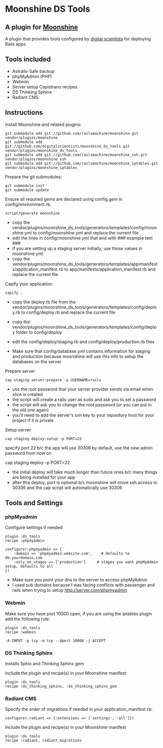 # Moonshine DS Tools

## A plugin for [Moonshine](http://github.com/railsmachine/moonshine)

A plugin that provides tools configured by [digital scientists](http://digitalscientists.com/) for deploying Rails apps


## Tools included


* Astrails-Safe backup
* phpMyAdmin (PHP)
* Webmin
* Server setup Capistrano recipes
* DS Thinking Sphinx
* Radiant CMS


## Instructions

Install Moonshine and related plugins:

    git submodule add git://github.com/railsmachine/moonshine.git vendor/plugins/moonshine
    git submodule add git://github.com/digitalscientists/moonshine_ds_tools.git vendor/plugins/moonshine_ds_tools
    git submodule add git://github.com/railsmachine/moonshine_ssh.git vendor/plugins/moonshine_ssh
    git submodule add git://github.com/railsmachine/moonshine_iptables.git vendor/plugins/moonshine_iptables

Prepare the git submodules:

    git submodule init
    git submodule update

Ensure all required gems are declared using config.gem in config/environment.rb.

    script/generate moonshine

* copy the vendor/plugins/moonshine_ds_tools/generators/templates/config/moonshine.yml to config/moonshine.yml and replace the current file
* edit the lines in config/moonshine.yml that end with ### example text ###
* if you are setting up a staging server initially, use those values in moonshine yml
* copy the vendor/plugins/moonshine_ds_tools/generators/templates/app/manifests/application_manifest.rb  to app/manifests/application_manifest.rb and replace the current file

Capify your application:

    capify .

* copy the deploy.rb file from the vendor/plugins/moonshine_ds_tools/generators/templates/config/deploy.rb to config/deploy.rb and replace the current file
* copy the vendor/plugins/moonshine_ds_tools/generators/templates/config/deploy folder to config/deploy
* edit the config/deploy/staging.rb and config/deploy/production.rb files

* Make sure that config/database.yml contains information for staging and production because moonshine will use this info to setup the databases on the server

Prepare server

    cap staging server:prepare -p USERNAME=rails

* use the root password that your server provider sends via email when slice is created
* the script will create a rails user as sudo and ask you to set a password
* the script will ask you to change the root password (or you can put in the old one again)
* you'll need to add the server's ssh key to your repository host for your project if it is private
		
Setup server

    cap staging deploy:setup -p PORT=22

specify port 22 b/c the app will use 30306 by default, use the new admin password from now on

cap staging deploy -p PORT=22

* the initial deploy will take much longer than future ones b/c many things are being installed for your app
* after this deploy, port is optional b/c moonshine will move ssh access to 30306 and the cap script will automatically use 30306

## Tools and Settings

### phpMyadmin

Configure settings if needed

    plugin :ds_tools
    recipe :phpmyadmin

    configure(:phpmyadmin => {
    	:domain => 'phpmyadmin.website.com', 	# defaults to db.yourdomain.com
    	:only_on_stages => ['production']     # stages you want phpMyAdmin setup, defaults to all
    })

* Make sure you point your dns to the server to access phpMyAdmin
* I used sub domains because I was facing conflicts with passenger and rails when trying to setup http://server.com/phpmyadmin

### Webmin

Make sure you have port 10000 open, if you are using the iptables plugin add the following rule:

    plugin :ds_tools
    recipe :webmin

    -A INPUT -p tcp -m tcp --dport 10000 -j ACCEPT

### DS Thinking Sphinx

Installs Sphix and Thinking Sphinx gem

Include the plugin and recipe(s) in your Moonshine manifest:

    plugin :ds_tools
    recipe :ds_thinking_sphinx, :ds_thinking_sphinx_gem


### Radiant CMS

Specify the order of migrations if needed in your application_manifest.rb:

    configure(:radiant => {:extensions => ['settings', 'all']})

Include the plugin and recipe(s) in your Moonshine manifest

    plugin :ds_tools
    recipe :radiant, radiant_migrations
